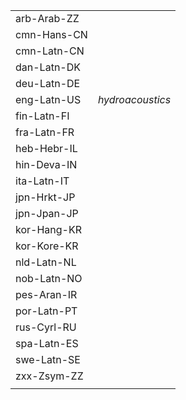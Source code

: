 | | |
|-|-|
| arb-Arab-ZZ |  |
| cmn-Hans-CN |  |
| cmn-Latn-CN |  |
| dan-Latn-DK |  |
| deu-Latn-DE |  |
| eng-Latn-US | _hydroacoustics_ |
| fin-Latn-FI |  |
| fra-Latn-FR |  |
| heb-Hebr-IL |  |
| hin-Deva-IN |  |
| ita-Latn-IT |  |
| jpn-Hrkt-JP |  |
| jpn-Jpan-JP |  |
| kor-Hang-KR |  |
| kor-Kore-KR |  |
| nld-Latn-NL |  |
| nob-Latn-NO |  |
| pes-Aran-IR |  |
| por-Latn-PT |  |
| rus-Cyrl-RU |  |
| spa-Latn-ES |  |
| swe-Latn-SE |  |
| zxx-Zsym-ZZ |  |
|  |  |